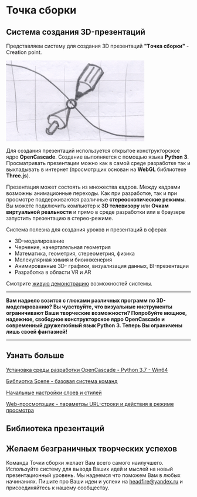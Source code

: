 # Точка сборки 

## Система создания 3D-презентаций

Представляем систему для создания 3D презентаций **"Tочка сборки"** - Creation point.

 <img src="images/logo.png" style="zoom:50%;" />

Для создания презентаций используется открытое конструкторское ядро **OpenCascade**. Создание выполняется с помощью языка **Python 3**. Просматривать презентации можно как в самой среде разработке так и выкладывать в интернет (просмотрщик основан на **WebGL** библиотеке **Three.js**).  

Презентация может состоять из множества кадров. Между кадрами возможны анимационные переходы. Как при разработке, так и при просмотре поддерживаются различные **стереоскопические режимы**. Вы можете подключить компьютер к **3D телевизору** или **Очкам виртуальной реальности** и прямо в среде разработки или в браузере запустить презентацию в стерео-режиме. 

Система полезна для создания уроков и презентаций в сферах

- 3D-моделирование
- Черчение, начертательная геометрия
- Математика, геометрия, стереометрия, физика
- Молекулярная химия и биоинженерия
- Анимированные 3D- графики, визуализация данных, BI-презентации
- Разработка в области VR и AR

Смотрите [живую демонстрацию](https://headfire.github.io/crpoint/viewer/) возможностей системы. 

------

**Вам надоело возится с глюками различных программ по 3D-моделированию? Вы чувствуйте, что визуальные инструменты ограничивают Ваши творческие возможности? Попробуйте мощное, надежное, свободное конструкторское ядро OpenCascade и современный дружелюбный язык Python 3. Теперь Вы ограничены лишь своей фантазией!**

------

## Узнать больше

[Установка среды разработки OpenCascade - Python 3.7 - Win64](docs/00_00_setup.md) 

[Библиотка Scene - базовая система команд](docs/00_01_scene.md)

[Начальные настройки слоев и стилей](docs/00_01_styles.md)

[Web-просмотрщик - параметры URL-строки и действия в режиме просмотра](docs/00_03_viewer.md)



## Библиотека презентаций

## Желаем безграничных творческих успехов

Команда Точки сборки желает Вам всего самого наилучшего. Используйте систему для вывода Ваших идей и мыслей на новый презентационный уровень. Мы надеемся что поможем Вам в любых начинаниях. Пишите про Ваши идеи и успехи на  headfire@yandex.ru и присоединяйтесь к нашему сообществу.